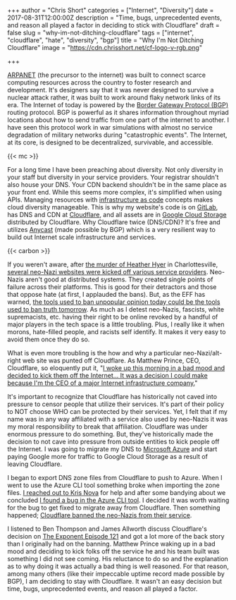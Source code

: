 +++
author = "Chris Short"
categories = ["Internet", "Diversity"]
date = 2017-08-31T12:00:00Z
description = "Time, bugs, unprecedented events, and reason all played a factor in deciding to stick with Cloudflare"
draft = false
slug = "why-im-not-ditching-cloudflare"
tags = ["internet", "cloudflare", "hate", "diversity", "bgp"]
title = "Why I'm Not Ditching Cloudflare"
image = "https://cdn.chrisshort.net/cf-logo-v-rgb.png"

+++

[ARPANET](http://searchnetworking.techtarget.com/definition/ARPANET) (the precursor to the internet) was built to connect scarce computing resources across the country to foster research and development. It's designers say that it was never designed to survive a nuclear attack rather, it was built to work around flaky network links of its era. The Internet of today is powered by the [Border Gateway Protocol (BGP)](https://en.wikipedia.org/wiki/Border_Gateway_Protocol) routing protocol. BGP is powerful as it shares information throughout myriad locations about how to send traffic from one part of the internet to another. I have seen this protocol work in war simulations with almost no service degradation of military networks during "catastrophic events". The Internet, at its core, is designed to be decentralized, survivable, and accessible.

{{< mc >}}

For a long time I have been preaching about diversity. Not only diversity in your staff but diversity in your service providers. Your registrar shouldn't also house your DNS. Your CDN backend shouldn't be in the same place as your front end. While this seems more complex, it's simplified when using APIs. Managing resources with [infrastructure as code](https://en.wikipedia.org/wiki/Infrastructure_as_Code) concepts makes cloud diversity manageable. This is why my website's code is on [GitLab](https://gitlab.com/chrisshort/chrisshort.net/), has DNS and CDN at [Cloudflare](https://www.cloudflare.com/), and all assets are in [Google Cloud Storage](https://cloud.google.com/storage/) distributed by Cloudflare. Why Cloudflare twice (DNS/CDN)? It's free and utilizes [Anycast](https://en.wikipedia.org/wiki/Anycast) (made possible by BGP) which is a very resilient way to build out Internet scale infrastructure and services.

{{< carbon >}}

If you weren't aware, after [the murder of Heather Hyer](http://www.cnn.com/2017/08/13/us/charlottesville-heather-heyer-profile/index.html) in Charlottesville, [several neo-Nazi websites were kicked off various service providers](https://qz.com/1055141/what-websites-and-apps-have-banned-neo-nazis-and-white-supremacists/). Neo-Nazis aren't good at distributed systems. They created single points of failure across their platforms. This is good for their detractors and those that oppose hate (at first, I applauded the bans). But, as the EFF has warned, [the tools used to ban unpopular opinion today could be the tools used to ban truth tomorrow](https://www.eff.org/deeplinks/2017/08/fighting-neo-nazis-future-free-expression). As much as I detest neo-Nazis, fascists, white supremacists, etc. having their right to be online revoked by a handful of major players in the tech space is a little troubling. Plus, I really like it when morons, hate-filled people, and racists self identify. It makes it very easy to avoid them once they do so.

What is even more troubling is the how and why a particular neo-Nazi/alt-right web site was punted off Cloudflare. As Matthew Prince, CEO, Cloudflare, so eloquently put it, "[I woke up this morning in a bad mood and decided to kick them off the Internet... It was a decision I could make because I'm the CEO of a major Internet infrastructure company.](https://gizmodo.com/cloudflare-ceo-on-terminating-service-to-neo-nazi-site-1797915295)"

It's important to recognize that Cloudflare has historically not caved into pressure to censor people that utilize their services. It's part of their policy to NOT choose WHO can be protected by their services. Yet, I felt that if my name was in any way affiliated with a service also used by neo-Nazis it was my moral responsibility to break that affiliation. Cloudflare was under enormous pressure to do something. But, they've historically made the decision to not cave into pressure from outside entities to kick people off the Internet. I was going to migrate my DNS to [Microsoft Azure](https://azure.microsoft.com/) and start paying Google more for traffic to Google Cloud Storage as a result of leaving Cloudflare.

I began to export DNS zone files from Cloudflare to push to Azure. When I went to use the Azure CLI tool something broke when importing the zone files. [I reached out to Kris Nova](https://twitter.com/Kris__Nova/status/897946854477910016) for help and after some bandying about we concluded [I found a bug in the Azure CLI tool](https://github.com/Azure/azure-cli/issues/4245). I decided it was worth waiting for the bug to get fixed to migrate away from Cloudflare. Then something happened; [Cloudflare banned the neo-Nazis from their service](https://blog.cloudflare.com/why-we-terminated-daily-stormer/).

I listened to Ben Thompson and James Allworth discuss Cloudflare's decision on [The Exponent Episode 121](http://exponent.fm/episode-121-the-uber-mutation/) and got a lot more of the back story than I originally had on the banning. Matthew Prince waking up in a bad mood and deciding to kick folks off the service he and his team built was something I did not see coming. His reluctance to do so and the explanation as to why doing it was actually a bad thing is well reasoned. For that reason, among many others (like their impeccable uptime record made possible by BGP), I am deciding to stay with Cloudflare. It wasn't an easy decision but time, bugs, unprecedented events, and reason all played a factor.


